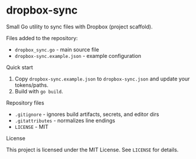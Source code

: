 # dropbox-sync

Small Go utility to sync files with Dropbox (project scaffold).

Files added to the repository:

- `dropbox_sync.go` - main source file
- `dropbox-sync.example.json` - example configuration

Quick start

1. Copy `dropbox-sync.example.json` to `dropbox-sync.json` and update your tokens/paths.
2. Build with `go build`.

Repository files

- `.gitignore` - ignores build artifacts, secrets, and editor dirs
- `.gitattributes` - normalizes line endings
- `LICENSE` - MIT

License

This project is licensed under the MIT License. See `LICENSE` for details.
